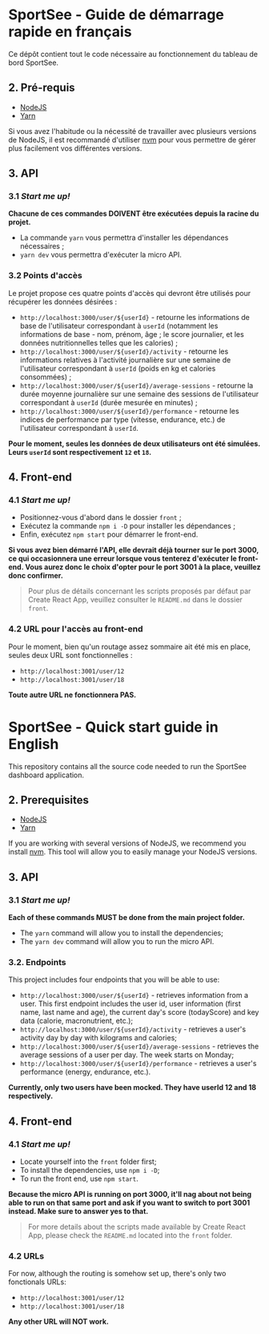 # SportSee - Guide de démarrage rapide en français

Ce dépôt contient tout le code nécessaire au fonctionnement du tableau de bord SportSee.

## 2. Pré-requis

- [NodeJS](https://nodejs.org/en/)
- [Yarn](https://yarnpkg.com/)

Si vous avez l'habitude ou la nécessité de travailler avec plusieurs versions de NodeJS, il est recommandé d'utiliser [nvm](https://github.com/nvm-sh/nvm) pour vous permettre de gérer plus facilement vos différentes versions.

## 3. API

### 3.1 *Start me up!*

**Chacune de ces commandes DOIVENT être exécutées depuis la racine du projet.**

- La commande `yarn` vous permettra d'installer les dépendances nécessaires ;
- `yarn dev` vous permettra d'exécuter la micro API.

### 3.2 Points d'accès

Le projet propose ces quatre points d'accès qui devront être utilisés pour récupérer les données désirées :

- `http://localhost:3000/user/${userId}` - retourne les informations de base de l'utilisateur correspondant à `userId` (notamment les informations de base - nom, prénom, âge ; le score journalier, et les données nutritionnelles telles que les calories) ;
- `http://localhost:3000/user/${userId}/activity` - retourne les informations relatives à l'activité journalière sur une semaine de l'utilisateur correspondant à `userId` (poids en kg et calories consommées) ;
- `http://localhost:3000/user/${userId}/average-sessions` - retourne la durée moyenne journalière sur une semaine des sessions de l'utilisateur correspondant à `userId` (durée mesurée en minutes) ;
- `http://localhost:3000/user/${userId}/performance` - retourne les indices de performance par type (vitesse, endurance, etc.) de l'utilisateur correspondant à `userId`.

**Pour le moment, seules les données de deux utilisateurs ont été simulées. Leurs `userId` sont respectivement `12` et `18`.**

## 4. Front-end

### 4.1 *Start me up!*

- Positionnez-vous d'abord dans le dossier `front` ;
- Exécutez la commande `npm i -D` pour installer les dépendances ;
- Enfin, exécutez `npm start` pour démarrer le front-end.

**Si vous avez bien démarré l'API, elle devrait déjà tourner sur le port 3000, ce qui occasionnera une erreur lorsque vous tenterez d'exécuter le front-end. Vous aurez donc le choix d'opter pour le port 3001 à la place, veuillez donc confirmer.**

> Pour plus de détails concernant les scripts proposés par défaut par Create React App, veuillez consulter le `README.md` dans le dossier `front`.

### 4.2 URL pour l'accès au front-end

Pour le moment, bien qu'un routage assez sommaire ait été mis en place, seules deux URL sont fonctionnelles :

- `http://localhost:3001/user/12`
- `http://localhost:3001/user/18`

**Toute autre URL ne fonctionnera PAS.**

# SportSee - Quick start guide in English

This repository contains all the source code needed to run the SportSee dashboard application. 

## 2. Prerequisites

- [NodeJS](https://nodejs.org/en/)
- [Yarn](https://yarnpkg.com/)

If you are working with several versions of NodeJS, we recommend you install [nvm](https://github.com/nvm-sh/nvm). This tool will allow you to easily manage your NodeJS versions.

## 3. API

### 3.1 *Start me up!*

**Each of these commands MUST be done from the main project folder.**

- The `yarn` command will allow you to install the dependencies;
- The `yarn dev` command will allow you to run the micro API.

### 3.2. Endpoints

This project includes four endpoints that you will be able to use: 

- `http://localhost:3000/user/${userId}` - retrieves information from a user. This first endpoint includes the user id, user information (first name, last name and age), the current day's score (todayScore) and key data (calorie, macronutrient, etc.);
- `http://localhost:3000/user/${userId}/activity` - retrieves a user's activity day by day with kilograms and calories;
- `http://localhost:3000/user/${userId}/average-sessions` - retrieves the average sessions of a user per day. The week starts on Monday;
- `http://localhost:3000/user/${userId}/performance` - retrieves a user's performance (energy, endurance, etc.).

**Currently, only two users have been mocked. They have userId 12 and 18 respectively.**

## 4. Front-end

### 4.1 *Start me up!*

- Locate yourself into the `front` folder first;
- To install the dependencies, use `npm i -D`;
- To run the front end, use `npm start`.

**Because the micro API is running on port 3000, it'll nag about not being able to run on that same port and ask if you want to switch to port 3001 instead. Make sure to answer yes to that.**

> For more details about the scripts made available by Create React App, please check the `README.md` located into the `front` folder.

### 4.2 URLs

For now, although the routing is somehow set up, there's only two fonctionals URLs: 

- `http://localhost:3001/user/12`
- `http://localhost:3001/user/18`

**Any other URL will NOT work.**
